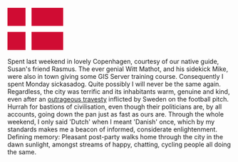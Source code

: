 <!--
.. title: Copenhagen
.. slug: copenhagen
.. date: 2007-06-08 10:24:50-05:00
.. tags: journal
-->


![Flag of Denmark](/files/2007/06/flagofdenmark.png)

Spent last weekend in lovely Copenhagen, courtesy of our
native guide, Susan's friend Rasmus. The ever genial Witt Mathot, and
his sidekick Mike, were also in town giving some GIS Server training
course. Consequently I spent Monday sickasadog. Quite possibly I will
never be the same again. Regardless, the city was terrific and its
inhabitants warm, genuine and kind, even after an [outrageous
travesty](http://news.bbc.co.uk/sport2/hi/football/internationals/6715785.stm)
inflicted by Sweden on the football pitch. Hurrah for bastions of
civilisation, even though their politicians are, by all accounts, going
down the pan just as fast as ours are. Through the whole weekend, I only
said 'Dutch' when I meant 'Danish' once, which by my standards makes me
a beacon of informed, considerate enlightenment. Defining memory:
Pleasant post-party walks home through the city in the dawn sunlight,
amongst streams of happy, chatting, cycling people all doing the same.